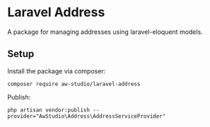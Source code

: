 # Laravel Address

A package for managing addresses using laravel-eloquent models.

## Setup

Install the package via composer:

```shell
composer require aw-studio/laravel-address
```

Publish:

```shell
php artisan vendor:publish --provider="AwStudio\Address\AddressServiceProvider"
```
